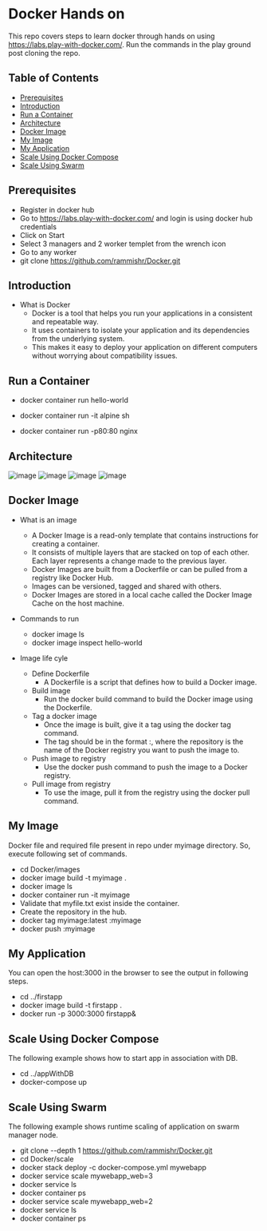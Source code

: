 # Docker Hands on

This repo covers steps to learn docker through hands on using https://labs.play-with-docker.com/.
Run the commands in the play ground post cloning the repo.

## Table of Contents

- [Prerequisites](#Prerequisites)
- [Introduction](#Introduction)
- [Run a Container](#Run-a-Container)
- [Architecture](#Architecture)
- [Docker Image](#Docker-Image)
- [My Image](#My-Image)
- [My Application](#My-Application)
- [Scale Using Docker Compose](#Scale-using-docker-compose)
- [Scale Using Swarm](scale-using-swarm)

## Prerequisites

- Register in docker hub
- Go to https://labs.play-with-docker.com/ and login is using docker hub credentials
- Click on Start
- Select 3 managers and 2 worker templet from the wrench icon
- Go to any worker 
- git clone https://github.com/rammishr/Docker.git

## Introduction

- What is Docker
  + Docker is a tool that helps you run your applications in a consistent and repeatable way.
  + It uses containers to isolate your application and its dependencies from the underlying system.
  + This makes it easy to deploy your application on different computers without worrying about compatibility issues.

## Run a Container

- docker container run hello-world

- docker container run -it alpine sh

- docker container run -p80:80 nginx

## Architecture

![image](https://user-images.githubusercontent.com/43367262/230041133-e0cf66b9-26cd-463f-96de-5165bb8e3d55.png)
![image](https://user-images.githubusercontent.com/43367262/230041179-690cc6a5-ad99-49e6-8fde-1a1e69d510b6.png)
![image](https://user-images.githubusercontent.com/43367262/230041199-f211aeec-12d1-4d6e-b064-48af6f622338.png)
![image](https://user-images.githubusercontent.com/43367262/230041224-b8a12d31-ee33-4b78-8b76-a4fc647abbfe.png)

## Docker Image
- What is an image
  + A Docker Image is a read-only template that contains instructions for creating a container.
  + It consists of multiple layers that are stacked on top of each other. Each layer represents a change made to the previous layer.
  + Docker Images are built from a Dockerfile or can be pulled from a registry like Docker Hub.
  + Images can be versioned, tagged and shared with others.
  + Docker Images are stored in a local cache called the Docker Image Cache on the host machine.

- Commands to run
  + docker image ls
  + docker image inspect hello-world

- Image life cyle
  + Define Dockerfile
    * A Dockerfile is a script that defines how to build a Docker image.
  + Build image
    * Run the docker build command to build the Docker image using the Dockerfile.
  + Tag a docker image
    * Once the image is built, give it a tag using the docker tag command.
    * The tag should be in the format <repository>:<tag>, where the repository is the name of the Docker registry you want to push the image to.
  + Push image to registry
    * Use the docker push command to push the image to a Docker registry.
  + Pull image from registry
    * To use the image, pull it from the registry using the docker pull command.

## My Image
Docker file and required file present in repo under myimage directory. So, execute following set of commands.
  + cd Docker/images
  + docker image build -t myimage .
  + docker image ls
  + docker container run -it myimage
  + Validate that myfile.txt exist inside the container.
  + Create the repository in the hub.
  + docker tag myimage:latest <new-repo>:myimage
  + docker push <new-repo>:myimage

## My Application
  You can open the host:3000 in the browser to see the output in following steps. 
  + cd ../firstapp
  + docker image build -t firstapp .
  + docker run -p 3000:3000 firstapp&

## Scale Using Docker Compose
 The following example shows how to start app in association with DB.
  + cd ../appWithDB
  + docker-compose up

## Scale Using Swarm
The following example shows runtime scaling of application on swarm manager node.
  + git clone --depth 1 https://github.com/rammishr/Docker.git
  + cd Docker/scale
  + docker stack deploy -c docker-compose.yml mywebapp
  + docker service scale mywebapp_web=3
  + docker service ls
  + docker container ps
  + docker service scale mywebapp_web=2
  + docker service ls
  + docker container ps

  
